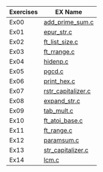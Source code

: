 | Exercises  | EX Name |
| ------------- | ------------- |
| Ex00  |  [add_prime_sum.c](https://github.com/1McLongLong/myExams/blob/master/exam03/ex00/add_prime_sum.c)  |
| Ex01  |  [epur_str.c](https://github.com/1McLongLong/myExams/blob/master/exam03/ex01/epur_str.c)  |
| Ex02  |  [ft_list_size.c](https://github.com/1McLongLong/myExams/blob/master/exam03/ex02/ft_list_size.c)  |
| Ex03  |  [ft_rrange.c](https://github.com/1McLongLong/myExams/blob/master/exam03/ex03/ft_rrange.c)  |
| Ex04  |  [hidenp.c](https://github.com/1McLongLong/myExams/blob/master/exam03/ex04/hidenp.c)  |
| Ex05  |  [pgcd.c](https://github.com/1McLongLong/myExams/blob/master/exam03/ex05/pgcd.c)  |
| Ex06  |  [print_hex.c](https://github.com/1McLongLong/myExams/blob/master/exam03/ex06/print_hex.c)  |
| Ex07  |  [rstr_capitalizer.c](https://github.com/1McLongLong/myExams/blob/master/exam03/ex07/rstr_capitalizer.c)  |
| Ex08  |  [expand_str.c](https://github.com/1McLongLong/myExams/blob/master/exam03/ex08/expand_str.c)  |
| Ex09  |  [tab_mult.c](https://github.com/1McLongLong/myExams/blob/master/exam03/ex09/tab_mult.c)  |
| Ex10  |  [ft_atoi_base.c](https://github.com/1McLongLong/myExams/blob/master/exam03/ex10/ft_atoi_base.c)  |
| Ex11  |  [ft_range.c](https://github.com/1McLongLong/myExams/blob/master/exam03/ex11/ft_range.c)  |
| Ex12  |  [paramsum.c](https://github.com/1McLongLong/myExams/blob/master/exam03/ex12/paramsum.c)  |
| Ex13  |  [str_capitalizer.c](https://github.com/1McLongLong/myExams/blob/master/exam03/ex13/str_capitalizer.c)  |
| Ex14  |  [lcm.c](https://github.com/1McLongLong/myExams/blob/master/exam03/ex14/lcm.c)  |
